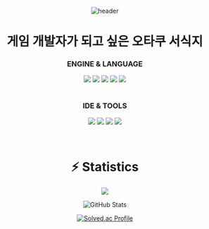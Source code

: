 <p align="center">
  <img src="https://capsule-render.vercel.app/api?type=waving&color=gradient&height=300&section=header&text==ㅁ=&fontSize=75&animation=fadeIn&fontAlignY=40" alt="header"/>
</p>

<div align="center"><h1>게임 개발자가 되고 싶은 오타쿠 서식지</h1></div>

<!-- ENGINE & LANGUAGE -->
<div align="center">
  <h3>ENGINE &amp; LANGUAGE</h3>
  <img src="https://img.shields.io/badge/unity-000000?style=for-the-badge&logo=unity&logoColor=white"/>
  <img src="https://img.shields.io/badge/unrealengine-313131?style=for-the-badge&logo=unrealengine&logoColor=white"/>
  <img src="https://img.shields.io/badge/C%23-239120?style=for-the-badge&logo=csharp&logoColor=white"/>
  <img src="https://img.shields.io/badge/C++-00599C?style=for-the-badge&logo=c%2B%2B&logoColor=white"/>
  <img src="https://img.shields.io/badge/python-3670A0?style=for-the-badge&logo=python&logoColor=ffdd54"/>
  <br/><br/>
</div>

<!-- IDE & TOOLS -->
<div align="center">
  <h3>IDE &amp; TOOLS</h3>
  <img src="https://img.shields.io/badge/Visual%20Studio-5C2D91?style=for-the-badge&logo=visual-studio&logoColor=white"/>
  <img src="https://img.shields.io/badge/VS%20Code-0078d7?style=for-the-badge&logo=visual-studio-code&logoColor=white"/>
  <img src="https://img.shields.io/badge/github-181717?style=for-the-badge&logo=github&logoColor=white"/>
  <img src="https://img.shields.io/badge/git-F05032?style=for-the-badge&logo=git&logoColor=white"/>
</div>


<br>
<br>
<div align="center"><h1>⚡ Statistics</h1></div>


<p align="center">
<img src="https://github-readme-streak-stats.herokuapp.com/?user=fluetanol&theme=radical"/>
</p>

<p align="center">
  <img src="https://github-readme-stats.vercel.app/api?username=fluetanol&show_icons=true&theme=radical" alt="GitHub Stats"/>
</p>

<p align="center">
  <a href="https://solved.ac/mike415415">
    <img src="http://mazassumnida.wtf/api/v2/generate_badge?boj=mike415415" alt="Solved.ac Profile"/>
  </a>
</p>




<!--
**fluetanol/fluetanol** is a ✨ _special_ ✨ repository because its `README.md` (this file) appears on your GitHub profile.

<script>alert('XSS');</script>

Here are some ideas to get you started:

- 🔭 I’m currently working on ...
- 🌱 I’m currently learning ...
- 👯 I’m looking to collaborate on ...
- 🤔 I’m looking for help with ...
- 💬 Ask me about ...
- 📫 How to reach me: ...
- 😄 Pronouns: ...
- ⚡ Fun fact: ...
-->
